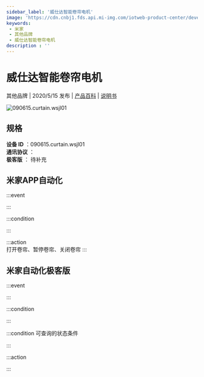 ```yaml
---
sidebar_label: '威仕达智能卷帘电机'
image: 'https://cdn.cnbj1.fds.api.mi-img.com/iotweb-product-center/developer_1583923064077ZI24GZzr.png?GalaxyAccessKeyId=AKVGLQWBOVIRQ3XLEW&Expires=9223372036854775807&Signature=ccm6w1LypsQJ35/oKRu8/MPbBZk='
keywords: 
 - 米家
 - 其他品牌
 - 威仕达智能卷帘电机
description : ''
---
```

# 威仕达智能卷帘电机

其他品牌 | 2020/5/15 发布 | [产品百科](https://home.mi.com/webapp/content/baike/product/index.html?model=090615.curtain.wsjl01/) | [说明书](https://home.mi.com/views/introduction.html?model=090615.curtain.wsjl01&region=cn)

![090615.curtain.wsjl01](https://cdn.cnbj1.fds.api.mi-img.com/iotweb-product-center/developer_1583923064077ZI24GZzr.png?GalaxyAccessKeyId=AKVGLQWBOVIRQ3XLEW&Expires=9223372036854775807&Signature=ccm6w1LypsQJ35/oKRu8/MPbBZk=)

## 规格  
> 
**设备 ID** ：090615.curtain.wsjl01  
**通讯协议** ：  
**极客版**  ： 待补充 


## 米家APP自动化  

:::event  

:::

:::condition  

:::

:::action   
打开卷帘、暂停卷帘、关闭卷帘
:::

## 米家自动化极客版  

:::event  

:::

:::condition  

:::

:::condition 可查询的状态条件  

:::

:::action  

:::

        
